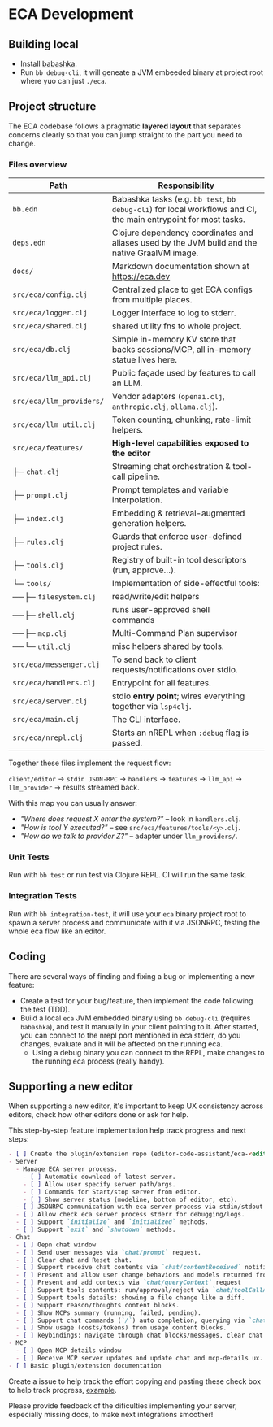 # ECA Development

## Building local

- Install [babashka](https://babashka.org/).
- Run `bb debug-cli`, it will geneate a JVM embeeded binary at project root where yuo can just `./eca`.

## Project structure

The ECA codebase follows a pragmatic **layered layout** that separates concerns clearly so that you can jump straight to the part you need to change.

### Files overview

   Path                     | Responsibility
   -------------------------|-------------------------------------------------------
       `bb.edn`             | Babashka tasks (e.g. `bb test`, `bb debug-cli`) for local workflows and CI, the main entrypoint for most tasks.
   `deps.edn`               | Clojure dependency coordinates and aliases used by the JVM build and the native GraalVM image.
   `docs/`                  | Markdown documentation shown at https://eca.dev
   `src/eca/config.clj`     | Centralized place to get ECA configs from multiple places.
   `src/eca/logger.clj`     | Logger interface to log to stderr.
   `src/eca/shared.clj`     | shared utility fns to whole project.
   `src/eca/db.clj`         | Simple in-memory KV store that backs sessions/MCP, all in-memory statue lives here.
   `src/eca/llm_api.clj`    | Public façade used by features to call an LLM.
   `src/eca/llm_providers/` | Vendor adapters (`openai.clj`, `anthropic.clj`, `ollama.clj`).
   `src/eca/llm_util.clj`   | Token counting, chunking, rate-limit helpers.
   `src/eca/features/`      | **High-level capabilities exposed to the editor**
   ├─ `chat.clj`            | Streaming chat orchestration & tool-call pipeline.
   ├─ `prompt.clj`          | Prompt templates and variable interpolation.
   ├─ `index.clj`           | Embedding & retrieval-augmented generation helpers.
   ├─ `rules.clj`           | Guards that enforce user-defined project rules.
   ├─ `tools.clj`           | Registry of built-in tool descriptors (run, approve…).
   └─ `tools/`              | Implementation of side-effectful tools:
   ──├─ `filesystem.clj`    | read/write/edit helpers 
   ──├─ `shell.clj`         | runs user-approved shell commands 
   ──├─ `mcp.clj`           | Multi-Command Plan supervisor 
   ──└─ `util.clj`          | misc helpers shared by tools.
   `src/eca/messenger.clj`  | To send back to client requests/notifications over stdio.
   `src/eca/handlers.clj`   | Entrypoint for all features.
   `src/eca/server.clj`     | stdio **entry point**; wires everything together via `lsp4clj`.
   `src/eca/main.clj`       | The CLI interface.
   `src/eca/nrepl.clj`      | Starts an nREPL when `:debug` flag is passed.

Together these files implement the request flow: 

`client/editor` → `stdin JSON-RPC` → `handlers` → `features` → `llm_api` → `llm_provider` → results streamed back.
   
With this map you can usually answer:

- _"Where does request X enter the system?"_ – look in `handlers.clj`.
- _"How is tool Y executed?"_ – see `src/eca/features/tools/<y>.clj`.
- _"How do we talk to provider Z?"_ – adapter under `llm_providers/`.

### Unit Tests

Run with `bb test` or run test via Clojure REPL. CI will run the same task.

### Integration Tests

Run with `bb integration-test`, it will use your `eca` binary project root to spawn a server process and communicate with it via JSONRPC, testing the whole eca flow like an editor.

## Coding 

There are several ways of finding and fixing a bug or implementing a new feature:

- Create a test for your bug/feature, then implement the code following the test (TDD).
- Build a local `eca` JVM embedded binary using `bb debug-cli` (requires `babashka`), and test it manually in your client pointing to it. After started, you can connect to the nrepl port mentioned in eca stderr, do you changes, evaluate and it will be affected on the running eca.
  - Using a debug binary you can connect to the REPL, make changes to the running eca process (really handy).

## Supporting a new editor

When supporting a new editor, it's important to keep UX consistency across editors, check how other editors done or ask for help.

This step-by-step feature implementation help track progress and next steps:

```markdown
- [ ] Create the plugin/extension repo (editor-code-assistant/eca-<editor> would be ideal), ask maintainers for permission.
- Server
  - Manage ECA server process.
    - [ ] Automatic download of latest server.
    - [ ] Allow user specify server path/args.
    - [ ] Commands for Start/stop server from editor.
    - [ ] Show server status (modeline, bottom of editor, etc).
  - [ ] JSONRPC communication with eca server process via stdin/stdout sending/receiving requests and notifications, check [protocol](./protocol.md).
  - [ ] Allow check eca server process stderr for debugging/logs.
  - [ ] Support `initialize` and `initialized` methods.
  - [ ] Support `exit` and `shutdown` methods.
- Chat
  - [ ] Oepn chat window
  - [ ] Send user messages via `chat/prompt` request.
  - [ ] Clear chat and Reset chat.
  - [ ] Support receive chat contents via `chat/contentReceived` notification.
  - [ ] Present and allow user change behaviors and models returned from `initialize` request.
  - [ ] Present and add contexts via `chat/queryContext` request
  - [ ] Support tools contents: run/approval/reject via `chat/toolCallApprove` or `chat/toolCallReject`.
  - [ ] Support tools details: showing a file change like a diff.
  - [ ] Support reason/thoughts content blocks.
  - [ ] Show MCPs summary (running, failed, pending).
  - [ ] Support chat commands (`/`) auto completion, querying via `chat/queryCommands`.
  - [ ] Show usage (costs/tokens) from usage content blocks.
  - [ ] keybindings: navigate through chat blocks/messages, clear chat.
- MCP
  - [ ] Open MCP details window
  - [ ] Receive MCP server updates and update chat and mcp-details ux.
- [ ] Basic plugin/extension documentation
```

Create a issue to help track the effort copying and pasting these check box to help track progress, [example](https://github.com/editor-code-assistant/eca/issues/5).

Please provide feedback of the dificulties implementing your server, especially missing docs, to make next integrations smoother!
